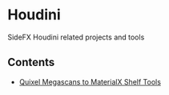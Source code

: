 # Houdini
SideFX Houdini related projects and tools 

## Contents
- [Quixel Megascans to MaterialX Shelf Tools](https://github.com/fizzypopvfx/houdini/tree/main/shelftools/megascans)
